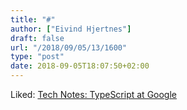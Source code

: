 ```yaml
---
title: "#"
author: ["Eivind Hjertnes"]
draft: false
url: "/2018/09/05/13/1600"
type: "post"
date: 2018-09-05T18:07:50+02:00
---
```


Liked:
[Tech
Notes: TypeScript at Google](http://neugierig.org/software/blog/2018/09/typescript-at-google.html)
